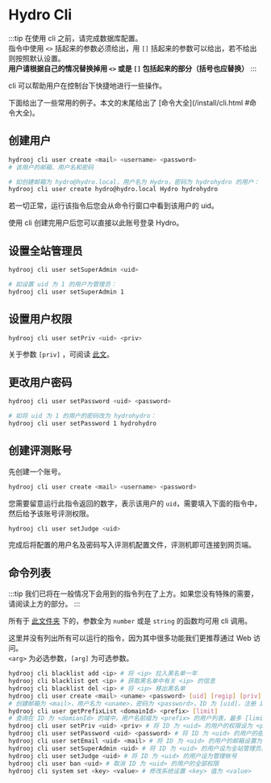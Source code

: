 # Hydro Cli

:::tip
在使用 cli 之前，请完成数据库配置。  
指令中使用 `<>` 括起来的参数必须给出，用 `[]` 括起来的参数可以给出，若不给出则按照默认设置。  
**用户请根据自己的情况替换掉用 `<>` 或是 `[]` 包括起来的部分（括号也应替换）**
:::

cli 可以帮助用户在控制台下快捷地进行一些操作。

下面给出了一些常用的例子。本文的末尾给出了 [命令大全](/install/cli.html #命令大全)。

## 创建用户

```sh
hydrooj cli user create <mail> <username> <password>
# 该用户的邮箱、用户名和密码

# 如创建邮箱为 hydro@hydro.local，用户名为 Hydro，密码为 hydrohydro 的用户：
hydrooj cli user create hydro@hydro.local Hydro hydrohydro
```

若一切正常，运行该指令后您会从命令行窗口中看到该用户的 uid。

使用 cli 创建完用户后您可以直接以此账号登录 Hydro。

## 设置全站管理员

```sh
hydrooj cli user setSuperAdmin <uid>

# 如设置 uid 为 1 的用户为管理员：
hydrooj cli user setSuperAdmin 1
```

## 设置用户权限

```sh
hydrooj cli user setPriv <uid> <priv>
```

关于参数 `[priv]` ，可阅读 [此文](/dev/PERM_PRIV.html)。

## 更改用户密码

```sh
hydrooj cli user setPassword <uid> <password>

# 如将 uid 为 1 的用户的密码改为 hydrohydro：
hydrooj cli user setPassword 1 hydrohydro
```

## 创建评测账号

先创建一个账号。

```sh
hydrooj cli user create <mail> <username> <password>
```

您需要留意运行此指令返回的数字，表示该用户的 `uid`，需要填入下面的指令中，然后给予该账号评测权限。

```sh
hydrooj cli user setJudge <uid>
```

完成后将配置的用户名及密码写入评测机配置文件，评测机即可连接到网页端。

## 命令列表

:::tip
我们已将在一般情况下会用到的指令列在了上方。如果您没有特殊的需要，请阅读上方的部分。
:::

所有于 [此文件夹](https://github.com/hydro-dev/Hydro/tree/master/packages/hydrooj/src/model) 下的，参数全为 `number` 或是 `string` 的函数均可用 cli 调用。

这里并没有列出所有可以运行的指令，因为其中很多功能我们更推荐通过 Web 访问。  
`<arg>` 为必选参数，`[arg]` 为可选参数。

```sh
hydrooj cli blacklist add <ip> # 将 <ip> 拉入黑名单一年
hydrooj cli blacklist get <ip> # 获取黑名单中有关 <ip> 的信息
hydrooj cli blacklist del <ip> # 将 <ip> 移出黑名单
hydrooj cli user create <mail> <uname> <password> [uid] [regip] [priv]
# 创建邮箱为 <mail>，用户名为 <uname>，密码为 <password>，ID 为 [uid]，注册 ip 为 [regip]，权限为 [priv] 的用户
hydrooj cli user getPrefixList <domainId> <prefix> [limit] 
# 查询在 ID 为 <domianId> 的域中，用户名前缀为 <prefix> 的用户列表，最多 [limit] 个用户。
hydrooj cli user setPriv <uid> <priv> # 将 ID 为 <uid> 的用户的权限设为 <priv>
hydrooj cli user setPassword <uid> <password> # 将 ID 为 <uid> 的用户的密码设置为 <password>
hydrooj cli user setEmail <uid> <mail> # 将 ID 为 <uid> 的用户的邮箱设置为 <mail>
hydrooj cli user setSuperAdmin <uid> # 将 ID 为 <uid> 的用户设为全站管理员。
hydrooj cli user setJudge <uid> # 将 ID 为 <uid> 的用户设为管理帐号
hydrooj cli user ban <uid> # 取消 ID 为 <uid> 的用户的全部权限
hydrooj cli system set <key> <value> # 修改系统设置 <key> 值为 <value>
```
